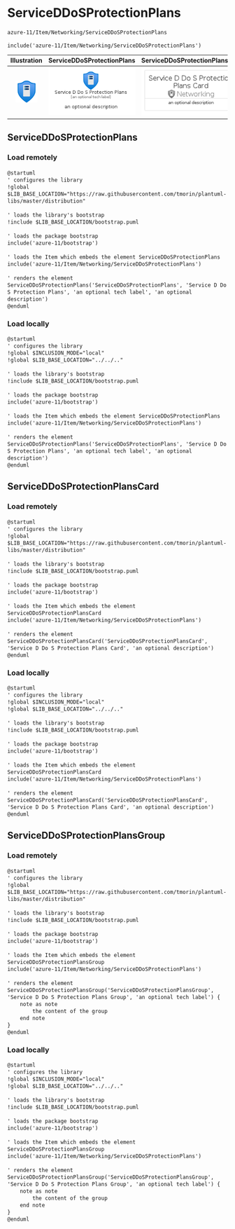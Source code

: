 # ServiceDDoSProtectionPlans


```text
azure-11/Item/Networking/ServiceDDoSProtectionPlans
```

```text
include('azure-11/Item/Networking/ServiceDDoSProtectionPlans')
```



| Illustration | ServiceDDoSProtectionPlans | ServiceDDoSProtectionPlansCard | ServiceDDoSProtectionPlansGroup |
| :---: | :---: | :---: | :---: |
| ![illustration for Illustration](../../../azure-11/Item/Networking/ServiceDDoSProtectionPlans.png) | ![illustration for ServiceDDoSProtectionPlans](../../../azure-11/Item/Networking/ServiceDDoSProtectionPlans.Local.png) | ![illustration for ServiceDDoSProtectionPlansCard](../../../azure-11/Item/Networking/ServiceDDoSProtectionPlansCard.Local.png) | ![illustration for ServiceDDoSProtectionPlansGroup](../../../azure-11/Item/Networking/ServiceDDoSProtectionPlansGroup.Local.png) |




## ServiceDDoSProtectionPlans

### Load remotely
```plantuml
@startuml
' configures the library
!global $LIB_BASE_LOCATION="https://raw.githubusercontent.com/tmorin/plantuml-libs/master/distribution"

' loads the library's bootstrap
!include $LIB_BASE_LOCATION/bootstrap.puml

' loads the package bootstrap
include('azure-11/bootstrap')

' loads the Item which embeds the element ServiceDDoSProtectionPlans
include('azure-11/Item/Networking/ServiceDDoSProtectionPlans')

' renders the element
ServiceDDoSProtectionPlans('ServiceDDoSProtectionPlans', 'Service D Do S Protection Plans', 'an optional tech label', 'an optional description')
@enduml
```

### Load locally
```plantuml
@startuml
' configures the library
!global $INCLUSION_MODE="local"
!global $LIB_BASE_LOCATION="../../.."

' loads the library's bootstrap
!include $LIB_BASE_LOCATION/bootstrap.puml

' loads the package bootstrap
include('azure-11/bootstrap')

' loads the Item which embeds the element ServiceDDoSProtectionPlans
include('azure-11/Item/Networking/ServiceDDoSProtectionPlans')

' renders the element
ServiceDDoSProtectionPlans('ServiceDDoSProtectionPlans', 'Service D Do S Protection Plans', 'an optional tech label', 'an optional description')
@enduml
```

## ServiceDDoSProtectionPlansCard

### Load remotely
```plantuml
@startuml
' configures the library
!global $LIB_BASE_LOCATION="https://raw.githubusercontent.com/tmorin/plantuml-libs/master/distribution"

' loads the library's bootstrap
!include $LIB_BASE_LOCATION/bootstrap.puml

' loads the package bootstrap
include('azure-11/bootstrap')

' loads the Item which embeds the element ServiceDDoSProtectionPlansCard
include('azure-11/Item/Networking/ServiceDDoSProtectionPlans')

' renders the element
ServiceDDoSProtectionPlansCard('ServiceDDoSProtectionPlansCard', 'Service D Do S Protection Plans Card', 'an optional description')
@enduml
```

### Load locally
```plantuml
@startuml
' configures the library
!global $INCLUSION_MODE="local"
!global $LIB_BASE_LOCATION="../../.."

' loads the library's bootstrap
!include $LIB_BASE_LOCATION/bootstrap.puml

' loads the package bootstrap
include('azure-11/bootstrap')

' loads the Item which embeds the element ServiceDDoSProtectionPlansCard
include('azure-11/Item/Networking/ServiceDDoSProtectionPlans')

' renders the element
ServiceDDoSProtectionPlansCard('ServiceDDoSProtectionPlansCard', 'Service D Do S Protection Plans Card', 'an optional description')
@enduml
```

## ServiceDDoSProtectionPlansGroup

### Load remotely
```plantuml
@startuml
' configures the library
!global $LIB_BASE_LOCATION="https://raw.githubusercontent.com/tmorin/plantuml-libs/master/distribution"

' loads the library's bootstrap
!include $LIB_BASE_LOCATION/bootstrap.puml

' loads the package bootstrap
include('azure-11/bootstrap')

' loads the Item which embeds the element ServiceDDoSProtectionPlansGroup
include('azure-11/Item/Networking/ServiceDDoSProtectionPlans')

' renders the element
ServiceDDoSProtectionPlansGroup('ServiceDDoSProtectionPlansGroup', 'Service D Do S Protection Plans Group', 'an optional tech label') {
    note as note
        the content of the group
    end note
}
@enduml
```

### Load locally
```plantuml
@startuml
' configures the library
!global $INCLUSION_MODE="local"
!global $LIB_BASE_LOCATION="../../.."

' loads the library's bootstrap
!include $LIB_BASE_LOCATION/bootstrap.puml

' loads the package bootstrap
include('azure-11/bootstrap')

' loads the Item which embeds the element ServiceDDoSProtectionPlansGroup
include('azure-11/Item/Networking/ServiceDDoSProtectionPlans')

' renders the element
ServiceDDoSProtectionPlansGroup('ServiceDDoSProtectionPlansGroup', 'Service D Do S Protection Plans Group', 'an optional tech label') {
    note as note
        the content of the group
    end note
}
@enduml
```

